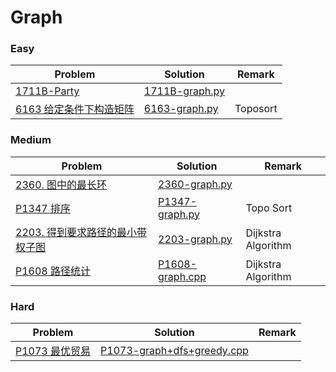 # Graph

### Easy

| Problem | Solution | Remark |
| ------- | -------- | ------ |
| [1711B-Party](https://codeforces.com/problemset/problem/1711/B) | [1711B-graph.py](https://github.com/chuzhumin98/PythonForMillions/blob/main/Codeforces/1711/1711B-graph.py) |        |
| [6163 给定条件下构造矩阵](https://leetcode.cn/problems/build-a-matrix-with-conditions/) | [6163-graph.py](https://github.com/chuzhumin98/PythonForMillions/blob/main/LeetCode/6163-graph.py) | Toposort |



### Medium

| Problem                                                      | Solution                                                     | Remark |
| ------------------------------------------------------------ | ------------------------------------------------------------ | ------ |
| [2360. 图中的最长环](https://leetcode.cn/problems/longest-cycle-in-a-graph/)  | [2360-graph.py](https://github.com/chuzhumin98/PythonForMillions/blob/main/LeetCode/2360-graph.py)  |        |
| [P1347 排序](https://www.luogu.com.cn/problem/P1347) | [P1347-graph.py](https://github.com/chuzhumin98/PythonForMillions/blob/main/luogu/P1347-graph.py) | Topo Sort |
| [2203. 得到要求路径的最小带权子图](https://leetcode.cn/problems/minimum-weighted-subgraph-with-the-required-paths/) | [2203-graph.py](https://github.com/chuzhumin98/PythonForMillions/blob/main/LeetCode/2203-graph.py) | Dijkstra Algorithm |
| [P1608 路径统计](https://www.luogu.com.cn/problem/P1608) | [P1608-graph.cpp](https://github.com/chuzhumin98/PythonForMillions/blob/main/luogu/P1608-graph.cpp) | Dijkstra Algorithm |



### Hard

| Problem | Solution | Remark |
| ------- | -------- | ------ |
| [P1073 最优贸易](https://www.luogu.com.cn/problem/P1073) | [P1073-graph+dfs+greedy.cpp](https://github.com/chuzhumin98/PythonForMillions/blob/main/luogu/P1073-graph%2Bdfs%2Bgreedy.cpp) | |